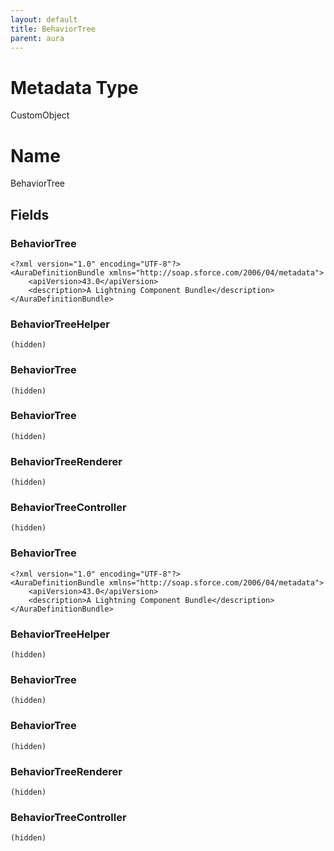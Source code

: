 ```yaml
---
layout: default
title: BehaviorTree
parent: aura
---
```

# Metadata Type
CustomObject

# Name
BehaviorTree
## Fields
### BehaviorTree

```
<?xml version="1.0" encoding="UTF-8"?>
<AuraDefinitionBundle xmlns="http://soap.sforce.com/2006/04/metadata">
    <apiVersion>43.0</apiVersion>
    <description>A Lightning Component Bundle</description>
</AuraDefinitionBundle>
```
### BehaviorTreeHelper

```
(hidden)
```
### BehaviorTree

```
(hidden)
```
### BehaviorTree

```
(hidden)
```
### BehaviorTreeRenderer

```
(hidden)
```
### BehaviorTreeController

```
(hidden)
```
### BehaviorTree

```
<?xml version="1.0" encoding="UTF-8"?>
<AuraDefinitionBundle xmlns="http://soap.sforce.com/2006/04/metadata">
    <apiVersion>43.0</apiVersion>
    <description>A Lightning Component Bundle</description>
</AuraDefinitionBundle>
```
### BehaviorTreeHelper

```
(hidden)
```
### BehaviorTree

```
(hidden)
```
### BehaviorTree

```
(hidden)
```
### BehaviorTreeRenderer

```
(hidden)
```
### BehaviorTreeController

```
(hidden)
```
